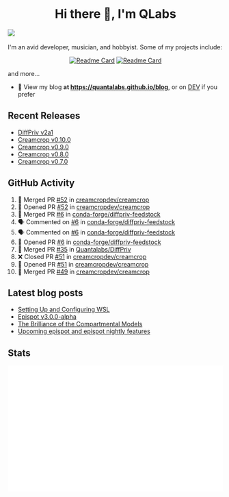 <h1 align="center">Hi there 👋, I'm QLabs </h1>
<img src="https://i.ibb.co/mbr1j6p/Qlabs.png" width="1000px">

I'm an avid developer, musician, and hobbyist. Some of my projects include:
<p align='center'><a href="https://github.com/Quantalabs/EpiJS"><img src="https://github-readme-stats.vercel.app/api/pin/?username=epispot&amp;repo=EpiJS" alt="Readme Card"></a>
<a href="https://github.com/Quantalabs/NCOVDashboard"><img src="https://github-readme-stats.vercel.app/api/pin/?username=Quantalabs&amp;repo=NCOVDashboard" alt="Readme Card"></a></p>


and more...

- 📜 View my blog **at https://quantalabs.github.io/blog**, or on [DEV](https://dev.to/Quantalabs) if you prefer

## Recent Releases
- [DiffPriv v2a1](https://github.com/Quantalabs/DiffPriv/releases/tag/v2.0.0-alpha1)
- [Creamcrop v0.10.0](https://github.com/creamcropdev/creamcrop/releases/tag/v0.10.0)
- [Creamcrop v0.9.0](https://github.com/creamcropdev/creamcrop/releases/tag/v0.9.0)
- [Creamcrop v0.8.0](https://github.com/creamcropdev/creamcrop/releases/tag/v0.8.0)
- [Creamcrop v0.7.0](https://github.com/creamcropdev/creamcrop/releases/tag/v0.7.0)

## GitHub Activity
<!--START_SECTION:activity-->
1. 🎉 Merged PR [#52](https://github.com/creamcropdev/creamcrop/pull/52) in [creamcropdev/creamcrop](https://github.com/creamcropdev/creamcrop)
2. 💪 Opened PR [#52](https://github.com/creamcropdev/creamcrop/pull/52) in [creamcropdev/creamcrop](https://github.com/creamcropdev/creamcrop)
3. 🎉 Merged PR [#6](https://github.com/conda-forge/diffpriv-feedstock/pull/6) in [conda-forge/diffpriv-feedstock](https://github.com/conda-forge/diffpriv-feedstock)
4. 🗣 Commented on [#6](https://github.com/conda-forge/diffpriv-feedstock/issues/6) in [conda-forge/diffpriv-feedstock](https://github.com/conda-forge/diffpriv-feedstock)
5. 🗣 Commented on [#6](https://github.com/conda-forge/diffpriv-feedstock/issues/6) in [conda-forge/diffpriv-feedstock](https://github.com/conda-forge/diffpriv-feedstock)
6. 💪 Opened PR [#6](https://github.com/conda-forge/diffpriv-feedstock/pull/6) in [conda-forge/diffpriv-feedstock](https://github.com/conda-forge/diffpriv-feedstock)
7. 🎉 Merged PR [#35](https://github.com/Quantalabs/DiffPriv/pull/35) in [Quantalabs/DiffPriv](https://github.com/Quantalabs/DiffPriv)
8. ❌ Closed PR [#51](https://github.com/creamcropdev/creamcrop/pull/51) in [creamcropdev/creamcrop](https://github.com/creamcropdev/creamcrop)
9. 💪 Opened PR [#51](https://github.com/creamcropdev/creamcrop/pull/51) in [creamcropdev/creamcrop](https://github.com/creamcropdev/creamcrop)
10. 🎉 Merged PR [#49](https://github.com/creamcropdev/creamcrop/pull/49) in [creamcropdev/creamcrop](https://github.com/creamcropdev/creamcrop)
<!--END_SECTION:activity-->

## Latest blog posts
<!-- BLOG-POST-LIST:START -->
- [Setting Up and Configuring WSL](https://dev.to/quantalabs/setting-up-and-configuring-wsl-392c)
- [Epispot v3.0.0-alpha](https://dev.to/epispot/epispot-v3-0-0-alpha-5heh)
- [The Brilliance of the Compartmental Models](https://dev.to/quantalabs/the-brilliance-of-the-compartmental-models-1j99)
- [Upcoming epispot and epispot nightly features](https://dev.to/epispot/upcoming-epispot-and-epispot-nightly-features-52ep)
<!-- BLOG-POST-LIST:END -->


## Stats
<p align="center"><img src="https://github.com/Quantalabs/github-stats/raw/master/generated/languages.svg" alt="Language Stats"><br>

